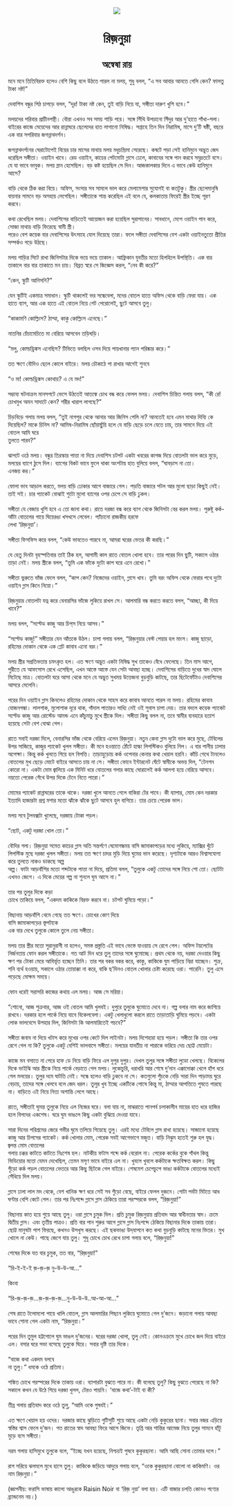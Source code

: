 <div align=center> <img src="../../metadata/images/rabibasariya/short-story:-রিজ়নুয়া.jpg" align="center" ></div>
<h1 align=center> রিজ়নুয়া</h1>
<h2 align=center>অন্বেষা রায়</h2>
মনে মনে তিতিবিরক্ত হলেও বেশি কিছু বলে উঠতে পারল না মলয়, শুধু বলল, “এ সব আবার আনতে গেলি কেন? ফালতু টাকা নষ্ট!”<br> <br>দেবাশিস বন্ধুর পিঠ চাপড়ে বলল, “দূর! টাকা নষ্ট কেন, তুই বাড়ি নিয়ে যা, সঙ্গীতা দারুণ খুশি হবে।”<br> <br>মলয়দের পরিবার প্রাচীনপন্থী। বৌরা এখনও সব সময় শাড়ি পরে। সঙ্গে সিঁথি উপচানো সিঁদুর আর দু’হাতে শাঁখা-পলা। বাইরের কাজে মেয়েদের আর রান্নাঘরে ছেলেদের হাত লাগানো নিষিদ্ধ। সপ্তাহে তিন দিন নিরামিষ, মাসে দু’টি ষষ্ঠী, বছরে এক বার সপরিবার জগন্নাথদর্শন।<br> <br>জগন্নাথদর্শনের ঘেরাটোপেই বিয়ের চার মাসের মাথায় মলয় মধুচন্দ্রিমা সেরেছে। কষটে পড়া সেই হানিমুনে অদ্ভুত জেদ ধরেছিল সঙ্গীতা। ওয়াইন খাবে। রেড ওয়াইন, কাচের পেটমোটা গ্লাসে ঢেলে, কাবাবের সঙ্গে পান করবে সমুদ্রতটে বসে। যে যা ভাবে ভাবুক। মলয় ম্লান হেসেছিল। বড় কষ্ট হয়েছিল সে দিন। আজকালকার দিনে এ ভাবে কেউ হানিমুনে আসে?<br> <br>বাড়ি থেকে ঠিক করা বিয়ে। অফিস, সংসার সব সামলে ভাল করে মেলামেশার সুযোগই বা কতটুকু। স্ত্রীর ছেলেমানুষি বায়নার সামনে বড় অসহায় লেগেছিল। সঙ্গীতাকে শান্ত করেছিল এই বলে যে, কলকাতায় ফিরেই স্ত্রীর ইচ্ছে পূরণ করবে।<br> <br>কথা রেখেছিল মলয়। দেবাশিসের বাড়িতেই আয়োজন করা হয়েছিল সুরাপানের। সাবধানে, মেপে ওয়াইন পান করে, সোজা মাথায় বাড়ি ফিরেছে স্বামী স্ত্রী।<br>
পরেও বেশ কয়েক বার দেবাশিসের উৎসাহে যোগ দিয়েছে তারা। ফলে সঙ্গীতা দেবাশিসের বেশ একটা ওয়াইনতুতো প্রীতির সম্পর্কও গড়ে উঠছে।<br> <br>মলয় গাড়ির সিটে রাখা জিনিসটার দিকে ভয়ে ভয়ে তাকাল। আফ্রিকান যুবতীর মতো হিলহিলে উপস্থিতি। এক বার তাকালে বার বার তাকাতে মন চায়। বিব্রত স্বরে সে জিজ্ঞেস করল, “নেব কী করে?”<br> <br>“কেন, স্কুটি আনিসনি?”<br> <br>যেন স্কুটিই একমাত্র সমাধান। স্কুটি থাকলেই ভর সন্ধেবেলা, মদের বোতল হাতে অফিস থেকে বাড়ি ফেরা যায়। এক হাতে ব্যাগ, আর এক হাতে এই বোতল নিয়ে গেট পেরোলেই, ছুটে আসবে তুলু।<br> <br>“কাকামণি কোল্লিংস? ঠাম্মা, কাকু কোল্লিংস এনেছে।”<br> <br>নাতনির চেঁচামেচিতে মা বেরিয়ে আসবেন তড়িঘড়ি।<br> <br>“মলু, কোল্ডড্রিঙ্কস এনেছিস? টিভিতে বলছিল ওসব দিয়ে পায়খানার প্যান পরিষ্কার করে।”<br> <br>তত ক্ষণে বৌদিও ছেলে কোলে বাইরে। মলয় চৌকাঠে পা রাখার আগেই শুনবে<br> <br>“ও মা! কোল্ডড্রিঙ্কস কোথায়? এ যে মদ!”<br> <br>সম্ভাব্য ঘটনাক্রম মানসপটে ভেসে উঠতেই আতঙ্কে চোখ বন্ধ করে ফেলল মলয়। দেবাশিস চিন্তিত গলায় বলল, “কী রে! চোখমুখ অমন সাদাটে কেন? শরীর খারাপ লাগছে?”<br> <br>চিড়বিড়ে গলায় মলয় বলল, “তুই নাগপুর থেকে আনার আর জিনিস পেলি না? আনতেই হবে এমন মাথার দিব্যি কে দিয়েছিল? মাকে চিনিস না? আমিষ-নিরামিষ ছোঁয়াছুঁয়ি হলে যে বাড়ি ছেড়ে চলে যেতে চায়, তার সামনে দিয়ে এই বোতল আমি ঘরে<br>
তুলতে পারব?”<br> <br>ঝাপটে ওঠে মলয়। বন্ধুর তিরস্কার পাত্তা না দিয়ে দেবাশিস চটপট একটা খবরের কাগজ দিয়ে বোতলটা ভাল করে মুড়ে, মলয়ের ব্যাগে ঠুসে দিল। ব্যাগের বিকট ভাবে ফুলে থাকা অংশটায় হাত বুলিয়ে বলল, “ঘাবড়াস না তো।<br>
এনজয় কর।”<br> <br>ফোলা ভাব আড়াল করতে, মলয় বাড়ি ঢোকার আগে বাজারে গেল। পড়তি বাজারে পটল আর মুলো ছাড়া কিছুই নেই। তাই সই। চার প্যাকেট বোঝাই শুটো মুলো ব্যাগের ওপর চেপে সে বাড়ি ঢুকল।<br> <br>সঙ্গীতা যে বেজায় খুশি হবে এ তো জানা কথা। রাতে দরজা বন্ধ করে ব্যাগ থেকে জিনিসটা বের করল মলয়। পুরুষ্টু কর্ক-আঁটা বোতলের গায়ে ঘিয়েরঙা খসখসে লেবেল। প্যাঁচানো রাজকীয় হরফে<br>
লেখা ‘রিজ়নুয়া’।<br> <br>সঙ্গীতা ফিসফিস করে বলল, “কেউ ভাবতেও পারবে না, আমরা ঘরের ভেতর কী করছি।”<br> <br>যে হেতু দিনটা বৃহস্পতিবার তাই ঠিক হল, আগামী কাল রাতে বোতল খোলা হবে। তার পরের দিন ছুটি, সকালে ওঠার তাড়া নেই। মলয় স্ত্রীকে বলল, “তুমি এক ফাঁকে দুটো কাপ ঘরে এনে রেখো।”<br> <br>সঙ্গীতা ভুরুতে ভাঁজ ফেলে বলল, “কাপ কেন? নিজেদের ওয়াইন, গ্লাসে খাব। তুমি বরং অফিস থেকে ফেরার পথে দুটো ওয়াইন গ্লাস কিনে নিয়ো।”<br> <br>রিজ়নুয়ার বোতলটা যত্ন করে বেনারসির ভাঁজে লুকিয়ে রাখল সে। আলমারি বন্ধ করতে করতে বলল, “আচ্ছা, কী দিয়ে খাবে?”<br> <br>মলয় বলল, “সল্টেড কাজু আর চিপ্‌স নিয়ে আসব।”<br> <br>“সল্টেড কাজু!” সঙ্গীতার যেন আঁতকে উঠল। চাপা গলায় বলল, “রিজ়নুয়ার বেস্ট পেয়ার হল মাংস। কাজু ছাড়ো, রহিমের দোকান থেকে এক প্লেট কাবাব এনো বরং।”<br> <br>মলয় স্ত্রীর সপ্রতিভতায় চমৎকৃত হল। এত ক্ষণে অদ্ভুত একটা নিষিদ্ধ সুখ তাকেও বেঁধে ফেলেছে। তিন মাস আগে, পুরীতে যে আফসোস রেখে এসেছিল, এখন আস্তে আস্তে যেন সেটা আবছা হচ্ছে। দেবাশিসের বাড়িতে দুধের স্বাদ ঘোলে মিটেছে মাত্র। বোতলটা ঘরে আসা থেকে মনে যে অদ্ভুত সুখময় উত্তেজনা বুড়বুড়ি কাটছে, তার ছিটেফোঁটাও দেবাশিসের আসরে মেলেনি।<br> <br>পরের দিন ওয়াইন গ্লাস কিনলেও রহিমের দোকান থেকে সাহস করে কাবাব আনতে পারল না মলয়। রহিমের কাবাব যোজনগন্ধা। লালশাক, মুলোশাক দূরে থাক, গাঁদাল পাতারও সাধ্যি নেই ওই সুবাস চাপা দেয়। তার বদলে কয়েক প্যাকেট সল্টেড কাজু আর রোস্টেড আমন্ড এনে কাঁচুমাচু মুখে স্ত্রীকে দিল। সঙ্গীতা কিছু বলল না, তবে স্বামীর ব্যবহারে হতাশ হয়েছে সেটা বেশ বোঝা গেল।<br> <br>রাতে সবাই দরজা দিলে, বেনারসির ভাঁজ থেকে বেরিয়ে এলেন রিজ়নুয়া। নতুন কেনা গ্লাস দুটো ভাল করে মুছে, টেবিলের উপর সাজিয়ে, কাজুর প্যাকেট খুলল সঙ্গীতা। কী মনে হওয়াতে ঠোঁটে হাল্কা লিপস্টিকও বুলিয়ে নিল। এ বার পানীয় ঢালার অপেক্ষা। কিন্তু কর্ক খুলতে গিয়ে হল বিপত্তি। তাড়াহুড়োয় কর্ক ওপেনার কেনার কথা খেয়াল হয়নি। কাঁচি গেথে টানলেও বোতলের মুখ ছেড়ে মোটে বাইরে আসতে চায় না সে। সঙ্গীতা ফোনে ইন্টারনেট ঘেঁটে স্বামীকে অভয় দিল, “টেনশন কোরো না। একটা মোম জ্বালিয়ে এক মিনিট ধরে বোতলের গলার কাছে ঘোরালেই কর্ক আলগা হয়ে বেরিয়ে আসবে। নয়তো পেরেক গেঁথে উপর দিকে টেনে নিতে পারো।”<br> <br>মোমের প্যাকেট রান্নাঘরের তাকে থাকে। দরজা খুলে আনতে গেলে বাকিরা টের পাবে। কী ব্যাপার, মোম কেন দরকার ইত্যাদি হাজারটা প্রশ্ন মশার মতো ঝাঁকে ঝাঁকে ছুটে আসবে হুল বাগিয়ে। তার চেয়ে পেরেক ভাল।<br> <br>মলয় সবে টুলবক্সটা খুলেছে, দরজায় টোকা পড়ল।<br> <br>“ছোট, একটু দরজা খোল তো।”<br> <br>বৌদির গলা। রিজ়নুয়া সমেত কাচের গ্লাস অতি সন্তর্পণে ঘেমোগন্ধময় বাসি জামাকাপড়ের মধ্যে লুকিয়ে, ম্যাক্সির খুঁটে লিপস্টিক মুছে দরজা খুলল সঙ্গীতা। মলয় তত ক্ষণে চাদর  মুড়ি দিয়ে ঘুমের ভান করেছে। দৃশ্যটাকে আরও বিশ্বাসযোগ্য করে তুলতে নাকও ডাকছে অল্প<br>
অল্প। ফাটা আড়বাঁশির মতো শব্দটাকে পাত্তা না দিয়ে, প্রতিমা বলল, “তুলুকে একটু তোদের সঙ্গে নিয়ে শো তো। ছোটটা এখনও জেগে। এ দিকে মেয়ের গল্প না শুনলে ঘুম আসে না।”<br> <br>তার পর তুলুর দিকে কড়া<br>
চোখে তাকিয়ে বলল, “একদম কাকিকে বিরক্ত করবে না। চটপট ঘুমিয়ে পড়ো।”<br> <br>বিছানায় আড়বাঁশি থেমে গেছে তত ক্ষণে। চোখের কোণ দিয়ে<br>
বাসি জামাকাপড়ের স্তূপটাকে<br>
এক বার দেখে তুলুকে কোলে তুলে নেয় সঙ্গীতা।<br> <br>মলয় তার স্ত্রীর মতো সুরানুরাগী না হলেও, সমস্ত প্রস্তুতি এই ভাবে ভেস্তে যাওয়ায় সে রেগে গেল। অফিস টয়লেটের নির্জনতায় ফোন করল সঙ্গীতাকে। গত আট দিন ধরে তুলু তাদের সঙ্গে ঘুমোচ্ছে। প্রথম থেকে নয়, দরজা দেওয়ার কিছু ক্ষণ পর টোকা মেরে আবির্ভূত হচ্ছেন তিনি। তার পর বকর বকর করে, কাকু, কাকিকে ঘুম পাড়িয়ে নিদ্রা যাচ্ছেন। শুক্র, শনি ব্যর্থ হওয়ায়, সকালে ওঠার তোয়াক্কা না করে, বাকি ছ’দিনও বোতল খোলার চেষ্টা করেছে ওরা। পারেনি। তুলু এসে পড়েছে মোক্ষম সময়ে।<br> <br>ফোন ধরেই সরাসরি কাজের কথায় এল মলয়। আজ সে মরিয়া।<br> <br>“শোনো, আজ শুক্রবার, আজ ওই বোতল আমি খুলবই। দুপুরে তুলুকে ঘুমোতে দেবে না। গল্প বলার নাম করে জাগিয়ে রাখবে। দরকার হলে পার্কে নিয়ে যাবে বিকেলবেলা। একটু খেলাধুলো করলে রাতে তাড়াতাড়ি ঘুমিয়ে পড়বে। একটা লোক ভালবেসে উপহার দিল, জিনিসটা কি আলমারিতেই পচবে?”<br> <br>সঙ্গীতা জবাব না দিয়ে খটাস করে মুখের ওপর কেটে দিল লাইনটা। মলয় দিশেহারা হয়ে পড়ল। সঙ্গীতা কি তার ওপর রেগে গেল না কি? তুলুকে একটু বেশিই ভালবাসে সঙ্গীতা। মলয়ের যাবতীয় না পারাকে ভরিয়ে দেয় ছোট্ট মেয়েটা।<br> <br>কাজে মন বসাতে না পেরে হাফ ডে নিয়ে বাড়ি ফিরে এল দুপুর দুপুর। দেখল তুলুর সঙ্গে সঙ্গীতা লুডো খেলছে। বিকেলের দিকে ভাইঝি আর স্ত্রীকে নিয়ে পার্কে বেড়াতে গেল মলয়। লুকোচুরি, ধরাধরি আর শেষে দু’দান এক্কাদোক্কা খেলে হাঁপ ধরে গেল মলয়ের। তুলুর দমে ঘাটতি নেই। সন্ধে হলেও বাড়ি ঢুকবে না সে। কতগুলো পুঁচকে নেড়ি সারা দিন পাড়াময় ঘুরে বেড়ায়, তাদের সঙ্গে খেলবে বলে জেদ ধরল। তুলুর খুব ইচ্ছে একটিকে পোষে কিন্তু মা, ঠাম্মার আপত্তিতে পুষতে পারছে<br>
না। বাড়িতে এই নিয়ে নিত্য অশান্তি লেগে আছে।<br> <br>রাতে, সঙ্গীতাই ঘুমন্ত তুলুকে নিয়ে এল নিজের ঘরে। বলা যায় না, মাঝরাতে পানপর্ব চলাকালীন মায়ের হাত ধরে হাজির হলে বিপদের একশেষ। ঘরে ঘুম ভাঙলে কিছু একটা বুঝিয়ে দেওয়া যাবে।<br> <br>সারা দিনের পরিশ্রমের জেরে গভীর ঘুমে তলিয়ে গিয়েছে তুলু। এরই মধ্যে টেবিলে গ্লাস রাখা হয়েছে। সাজানো হয়েছে কাজু আর চিপসের প্যাকেট। কর্ক খোলার মোম, পেরেক সবই আগেভাগে মজুত। বাড়ি নিঝুম হতেই শুরু হল যুদ্ধ। জ্বলন্ত মোম বোতলের<br>
গলায় চক্কর কাটতে কাটতে নিঃশেষ হল। নাটকীয় ফটাস শব্দে কর্ক বেরোল না। পেরেক কর্কের বুকে গাঁথল কিন্তু ভিডিয়োর মতো যেমন দেখেছিল, তেমন মসৃণ ভাবে বাইরে এল না। খুবলে খুবলে কর্কটাকে ক্ষতবিক্ষত করল। কিছু<br>
গুঁড়ো কর্ক পড়ল বোতলের ভেতরে আর কিছু ছিটকে গেল বাইরে। শেষমেশ চেপেচুপে ভাঙা কর্কটাকে বোতলের মধ্যেই সেঁধিয়ে দিল মলয়।<br> <br>গ্লাসে ঢালা লাল মদ থেকে, বেশ খানিক ক্ষণ ধরে সেই সব গুঁড়ো বেছে, বাইরে ফেলল দুজনে। গোটা পর্বটা মিটতে আধ ঘণ্টার বেশি কেটে গেল। তার পর নিঃশব্দে গ্লাসে গ্লাস ঠেকিয়ে তারা পরস্পরকে বলল, “রিজ়নুয়া!”<br> <br>বিছানায় কাত হয়ে শুয়ে আছে তুলু। ওরা গ্লাসে চুমুক দিল। প্রতি চুমুক রিজ়নুয়ায় প্রতিবাদ আর স্বাধীনতার স্বাদ। ক্রমে দ্বিতীয় গ্লাস। এবং তৃতীয় পাত্রও। প্রতি বার পান শুরুর আগে গ্লাসে গ্লাস নিঃশব্দে ঠেকিয়ে বিছানার দিকে তাকায় তারা। ছোট্ট মানুষটা পাশ ফিরছে, কখনও উসখুস করছে। এই ছকভাঙা উদ্‌যাপনে কত কথা বুড়বুড়ি কাটছে মনের ভিতর। মুখ খোলে না কেউ। পাছে জেগে যায় তুলু। শুধু চোখে চোখ রেখে চাপা গলায় বলে, “রিজ়নুয়া!”<br> <br>শেষের দিকে যত বার চুমুক, তত বার, “রিজ়নুয়া!”<br> <br>“রি-ই-ই-ই জ়-জ়-জ় নু-উ-উ-আ...”<br> <br>কিংবা<br> <br>“রি-জ়-জ়-জ়...জ়-জ়-জ়-জ়...নু-উ-উ-উ..আ-আ-আ...”<br> <br>শেষ রাতে টলোমলো পায়ে খালি বোতল, গ্লাস আলমারির পিছনে লুকিয়ে ঘুমোতে গেল দু’জনে। জড়ানো গলায় আবছা ভাবে শোনা গেল একটা নাম, “রিজ়নুয়া।”<br> <br>পরের দিন তুমুল হট্টগোলে ঘুম ভাঙল দু’জনের। ঘরের দরজা খোলা, তুলু নেই। কোনওক্রমে মুখে চোখে জল দিয়ে বাইরে এল। বসার ঘরে সভা বসেছে তুলুকে ঘিরে। সবার দৃষ্টি তার দিকে।<br> <br>“বাজে কথা একদম বলবে<br>
না তুলু।” ধমকে ওঠে প্রতিমা।<br> <br>শঙ্কিত চোখে পরস্পরের দিকে তাকায় ওরা। ব্যাপারটা বুঝতে পারে না। কী বলেছে তুলু? কিছু বুঝতে পেরেছে না কি? সকালে কখন যে উঠে গিয়ে দরজা খুলল, টেরও পায়নি। ‘বাজে কথা’-টাই বা কী?<br> <br>তীব্র গলায় প্রতিবাদ করে ওঠে তুলু, “আমি ওকে পুষবই।”<br> <br>এত ক্ষণে খেয়াল হয় ওদের। দরজার কাছে ঝুড়িতে গুটিসুটি শুয়ে আছে একটা নেড়ি কুকুরের ছানা। সবার নজর এড়িয়ে স্বস্তির শ্বাস ফেলে দু’জন। গত রাতের স্বাদ আবছা ফিরে আসে জিভে। তৃপ্তি আর শান্তির আমেজ নিয়ে তুলুর সামনে হাঁটু মুড়ে বসে সঙ্গীতা।<br> <br>নরম গলায় হাসিমুখে তুলুকে বলে, “ইচ্ছে যখন হয়েছে, নিশ্চয়ই পুষবে কুকুরছানা। আমি আছি সোনা তোমার দলে।”<br> <br>রাগ সরিয়ে ঝলমলে মুখে হাসে তুলু। কাকিকে জড়িয়ে আদুরে গলায় বলে, “ওকে কুকুরছানা বোলো না কাকিমণি। ওর নাম রিজ়নুয়া।”<br> <br>(জ্ঞাপনীয়: ফরাসি ভাষায় কালো আঙুরকে Raisin Noir বা ‘রিজ় নুয়া’ বলা হয়। এটি বাজার চলতি কোনও পণ্যের ব্র্যান্ডনেম নয়।)<br> <br><br> <br><br> <br>
